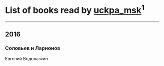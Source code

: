 # List of books read by [uckpa_msk](https://plus.google.com/108915302193455883885)<sup>1</sup>
---

## 2016

### Соловьев и Ларионов
Евгений Водолазкин



